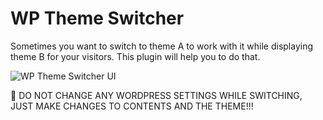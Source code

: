 # WP Theme Switcher

Sometimes you want to switch to theme A to work with it while displaying theme B for your visitors. This plugin will help you to do that.

![WP Theme Switcher UI](https://static.wpclevel.com/img/wp-theme-switcher.png)

:wave: DO NOT CHANGE ANY WORDPRESS SETTINGS WHILE SWITCHING, JUST MAKE CHANGES TO CONTENTS AND THE THEME!!!
